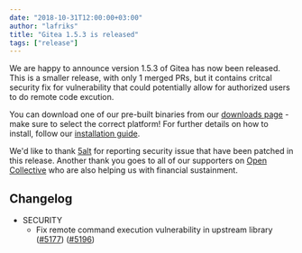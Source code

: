 ```yaml
---
date: "2018-10-31T12:00:00+03:00"
author: "lafriks"
title: "Gitea 1.5.3 is released"
tags: ["release"]
---
```


We are happy to announce version 1.5.3 of Gitea has now been released. This
is a smaller release, with only 1 merged PRs, but it contains critcal
security fix for vulnerability that could potentially allow for authorized
users to do remote code excution.

You can download one of our pre-built binaries from our
[downloads page](https://dl.gitea.io/gitea/1.5.3/) - make sure to select the
correct platform! For further details on how to install, follow our
[installation guide](https://docs.gitea.io/en-us/install-from-binary/).

We'd like to thank [5alt](https://github.com/5alt) for reporting security issue
that have been patched in this release. Another thank you goes to all of our
supporters on [Open Collective](https://opencollective.com/gitea) who are also
helping us with financial sustainment.

<!--more-->

## Changelog

* SECURITY
  * Fix remote command execution vulnerability in upstream library ([#5177](https://github.com/go-gitea/gitea/pull/5177)) ([#5196](https://github.com/go-gitea/gitea/pull/5196))
